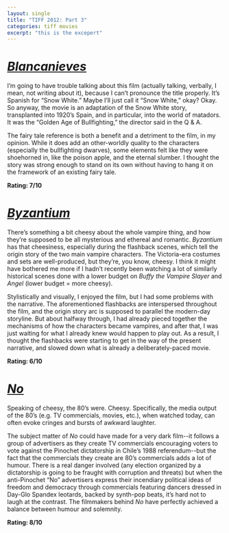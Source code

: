 ```yaml
---
layout: single
title: "TIFF 2012: Part 3"
categories: tiff movies
excerpt: "this is the excepert"
---
```


# [_Blancanieves_](http://www.imdb.com/title/tt1854513/)

I’m going to have trouble talking about this film (actually talking, verbally, I mean, not writing about it), because I can’t pronounce the title properly. It’s Spanish for “Snow White.” Maybe I’ll just call it “Snow White,” okay? Okay. So anyway, the movie is an adaptation of the Snow White story, transplanted into 1920’s Spain, and in particular, into the world of matadors. It was the “Golden Age of Bullfighting,” the director said in the Q & A.

The fairy tale reference is both a benefit and a detriment to the film, in my opinion. While it does add an other-worldly quality to the characters (especially the bullfighting dwarves), some elements felt like they were shoehorned in, like the poison apple, and the eternal slumber. I thought the story was strong enough to stand on its own without having to hang it on the framework of an existing fairy tale.

**Rating: 7/10**

# [_Byzantium_](http://www.imdb.com/title/tt1531901/)

There’s something a bit cheesy about the whole vampire thing, and how they’re supposed to be all mysterious and ethereal and romantic. _Byzantium_ has that cheesiness, especially during the flashback scenes, which tell the origin story of the two main vampire characters. The Victoria-era costumes and sets are well-produced, but they’re, you know, cheesy. I think it might have bothered me more if I hadn’t recently been watching a lot of similarly historical scenes done with a lower budget on _Buffy the Vampire Slayer_ and _Angel_ (lower budget = more cheesy).

Stylistically and visually, I enjoyed the film, but I had some problems with the narrative. The aforementioned flashbacks are interspersed throughout the film, and the origin story arc is supposed to parallel the modern-day storyline. But about halfway through, I had already pieced together the mechanisms of how the characters became vampires, and after that, I was just waiting for what I already knew would happen to play out. As a result, I thought the flashbacks were starting to get in the way of the present narrative, and slowed down what is already a deliberately-paced movie.

**Rating: 6/10**

# [_No_](http://www.imdb.com/title/tt2059255/)

Speaking of cheesy, the 80’s were. Cheesy. Specifically, the media output of the 80’s (e.g. TV commercials, movies, etc.), when watched today, can often evoke cringes and bursts of awkward laughter.

The subject matter of _No_ could have made for a very dark film--it follows a group of advertisers as they create TV commercials encouraging voters to vote against the Pinochet dictatorship in Chile’s 1988 referendum--but the fact that the commercials they create are 80’s commercials adds a lot of humour. There is a real danger involved (any election organized by a dictatorship is going to be fraught with corruption and threats) but when the anti-Pinochet “No” advertisers express their incendiary political ideas of freedom and democracy through commercials featuring dancers dressed in Day-Glo Spandex leotards, backed by synth-pop beats, it’s hard not to laugh at the contrast. The filmmakers behind _No_ have perfectly achieved a balance between humour and solemnity.

**Rating: 8/10**

